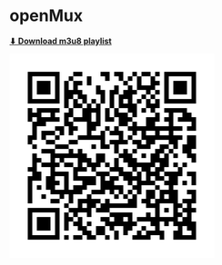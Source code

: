 # openMux

**[⬇ Download m3u8 playlist](https://raw.githubusercontent.com/Keiiko/openMux/refs/heads/main/open-czsk-iptv.m3u8)**

![QR Code](/qr-code.png)
